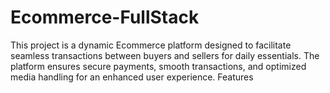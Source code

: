# Ecommerce-FullStack
This project is a dynamic Ecommerce platform designed to facilitate seamless transactions between buyers and sellers for daily essentials. The platform ensures secure payments, smooth transactions, and optimized media handling for an enhanced user experience.  Features
